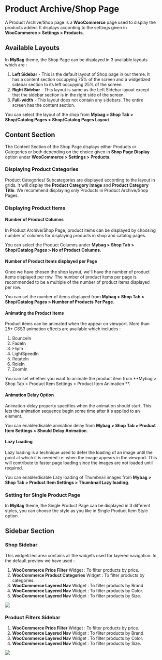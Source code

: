 # Product Archive/Shop Page

A Product Archive/Shop page is a **WooCommerce** page used to display the products added. It displays according to the settings given in **WooCommerce > Settings > Products**.

## Available Layouts

In **MyBag** theme, the Shop Page can be displayed in 3 available layouts which are :
1. **Left Sidebar** - This is the default layout of Shop page in our theme. It has a content section occupying 75% of the screen and a widgetized sidebar section to its left occupying 25% of the screen.
2. **Right Sidebar** - This layout is same as the Left Sidebar layout except that the sidebar section is in the right side of the screen.
3. **Full-width** - This layout does not contain any sidebars. The entire screen has the content section.

You can select the layout of the shop from **Mybag > Shop Tab > Shop/Catalog Pages > Shop/Catalog Pages Layout**.

## Content Section

The Content Section of the Shop Page displays either Products or Categories or both depending on the choice given in **Shop Page Display** option under **WooCommerce > Settings > Products**.

### Displaying Product Categories

Product Categories/ Subcategories are displayed according to the layout in grids. It will display the **Product Category image** and **Product Category Title**. We recommend displaying only Products in Product Archive/Shop Pages.

### Displaying Product Items

#### Number of Product Columns

In Product Archive/Shop Page, product items can be displayed by choosing number of columns for displaying products in shop and catalog pages.

You can select the Product Columns under **Mybag > Shop Tab > Shop/Catalog Pages > No of Product Columns**.

#### Number of Product Items displayed per Page

Once we have chosen the shop layout, we'll have the number of product items displayed per row. The number of product items per page is recommended to be a multiple of the number of product items displayed per row.

You can set the number of items displayed from **Mybag > Shop Tab > Shop/Catalog Pages > Number of Products Per Page**.

#### Animating the Product Items

Product items can be animated when the appear on viewport. More than 25+ CSS3 animation effects are available which includes :

1. BounceIn
2. FadeIn
3. FlipIn
4. LightSpeedIn
5. RotateIn
6. RoleIn
7. ZoomIn

You can set whether you want to animate the product item from **Mybag > Shop Tab > Product Item Settings > Product Item Animation **.

#### Animation Delay Option

Animation-delay property specifies when the animation should start. This lets the animation sequence begin some time after it's applied to an element.

You can enable/disable animation delay from **Mybag > Shop Tab > Product Item Settings > Should Delay Animation**.

#### Lazy Loading

Lazy loading is a technique used to defer the loading of an image until the point at which it is needed i.e. when the image appears in the viewport. This will contribute to faster page loading since the images are not loaded until required.

You can enable/disable Lazy loading of Thumbnail images from **Mybag > Shop Tab > Product Item Settings > Thumbnail Lazy loading**.

### Setting for Single Product Page

In **MyBag** theme, the Single Product Page can be displayed in 3 different styles, you can choose the style as you like in Single Product Item Style option.

## Sidebar Section

### Shop Sidebar

This widgetized area contains all the widgets used for layered navigation. In the default preview we have used :

1. **WooCommerce Price Filter** Widget : To filter products by price.
2. **WooCommerce Product Categories** Widget : To filter products by categories.
3. **WooCommerce Layered Nav** Widget : To filter products by Brand.
4. **WooCommerce Layered Nav** Widget : To filter products by Color.
5. **WooCommerce Layered Nav** Widget : To filter products by Size.

![](http://transvelo.github.io/docs/mybag/images/shop-sidebar-widget.png)

### Product Filters Sidebar

1. **WooCommerce Price Filter** Widget : To filter products by price.
2. **WooCommerce Layered Nav** Widget : To filter products by Brand.
3. **WooCommerce Layered Nav** Widget : To filter products by Color.
4. **WooCommerce Layered Nav** Widget : To filter products by Size.


![](http://transvelo.github.io/docs/mybag/images/product-filter-widget.png)

